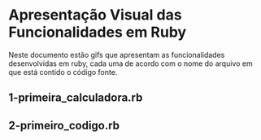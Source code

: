# Apresentação Visual das Funcionalidades em Ruby #

Neste documento estão gifs que apresentam as funcionalidades desenvolvidas em ruby, cada uma de acordo com o nome do arquivo em que está contido o código fonte.

## 1-primeira_calculadora.rb ##

## 2-primeiro_codigo.rb ## 